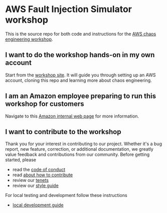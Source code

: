 # AWS Fault Injection Simulator workshop

This is the source repo for both code and instructions for the [AWS chaos engineering workshop](https://chaos-engineering.workshop.aws/). 

## I want to do the workshop hands-on in my own account

Start from the [workshop site](https://chaos-engineering.workshop.aws/). It will guide you through setting up an AWS account, cloning this repo and learning more about chaos engineering.

## I am an Amazon employee preparing to run this workshop for customers

Navigate to this [Amazon internal web page](https://w.amazon.com/bin/view/Users/rudpot/fis-workshop/) for more information.

## I want to contribute to the workshop

Thank you for your interest in contributing to our project. Whether it's a bug report, new feature, correction, or additional documentation, we greatly value feedback and contributions from our community. Before getting started, please

* read the [code of conduct](CODE_OF_CONDUCT.md)
* read [about how to contribute](CONTRIBUTING.md)
* review our [tenets](TENETS.md)
* review our [style guide](STYLE.md) 

For local testing and development follow these instructions

* [local development guide](LOCAL.md)


